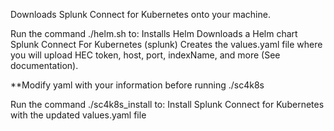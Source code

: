 Downloads Splunk Connect for Kubernetes onto your machine.

Run the command ./helm.sh to:
Installs Helm
Downloads a Helm chart Splunk Connect For Kubernetes (splunk)
Creates the values.yaml file where you will upload HEC token, host, port, indexName, and more (See documentation).

**Modify yaml with your information before running ./sc4k8s 

Run the command ./sc4k8s_install to:
Install Splunk Connect for Kubernetes with the updated values.yaml file
